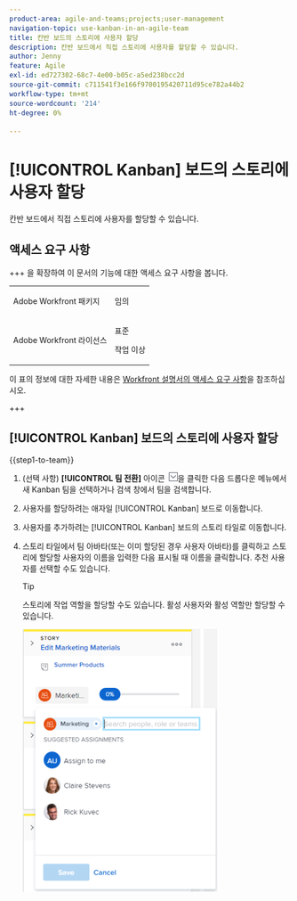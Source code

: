 ```yaml
---
product-area: agile-and-teams;projects;user-management
navigation-topic: use-kanban-in-an-agile-team
title: 칸반 보드의 스토리에 사용자 할당
description: 칸반 보드에서 직접 스토리에 사용자를 할당할 수 있습니다.
author: Jenny
feature: Agile
exl-id: ed727302-68c7-4e00-b05c-a5ed238bcc2d
source-git-commit: c711541f3e166f9700195420711d95ce782a44b2
workflow-type: tm+mt
source-wordcount: '214'
ht-degree: 0%

---
```


# [!UICONTROL Kanban] 보드의 스토리에 사용자 할당

칸반 보드에서 직접 스토리에 사용자를 할당할 수 있습니다.

## 액세스 요구 사항

+++ 을 확장하여 이 문서의 기능에 대한 액세스 요구 사항을 봅니다.

<table style="table-layout:auto"> 
 <col> 
 </col> 
 <col> 
 </col> 
 <tbody> 
  <tr> 
   <td role="rowheader">Adobe Workfront 패키지</td> 
   <td> <p>임의</p> </td> 
  </tr> 
  <tr> 
   <td role="rowheader">Adobe Workfront 라이선스</td> 
   <td> <p>표준</p> 
   <p>작업 이상</p> </td> 
  </tr>
 </tbody> 
</table>

이 표의 정보에 대한 자세한 내용은 [Workfront 설명서의 액세스 요구 사항](/help/quicksilver/administration-and-setup/add-users/access-levels-and-object-permissions/access-level-requirements-in-documentation.md)을 참조하십시오.

+++

## [!UICONTROL Kanban] 보드의 스토리에 사용자 할당

{{step1-to-team}}

1. (선택 사항) **[!UICONTROL 팀 전환]** 아이콘 ![팀 전환 아이콘](assets/switch-team-icon.png)을 클릭한 다음 드롭다운 메뉴에서 새 Kanban 팀을 선택하거나 검색 창에서 팀을 검색합니다.

1. 사용자를 할당하려는 애자일 [!UICONTROL Kanban] 보드로 이동합니다.
1. 사용자를 추가하려는 [!UICONTROL Kanban] 보드의 스토리 타일로 이동합니다.
1. 스토리 타일에서 팀 아바타(또는 이미 할당된 경우 사용자 아바타)를 클릭하고 스토리에 할당할 사용자의 이름을 입력한 다음 표시될 때 이름을 클릭합니다. 추천 사용자를 선택할 수도 있습니다.

   >[!TIP]
   >
   >스토리에 작업 역할을 할당할 수도 있습니다. 활성 사용자와 활성 역할만 할당할 수 있습니다.

   ![스토리 카드에 할당 추가](assets/addassignmenttostorycard-350x472.png)

